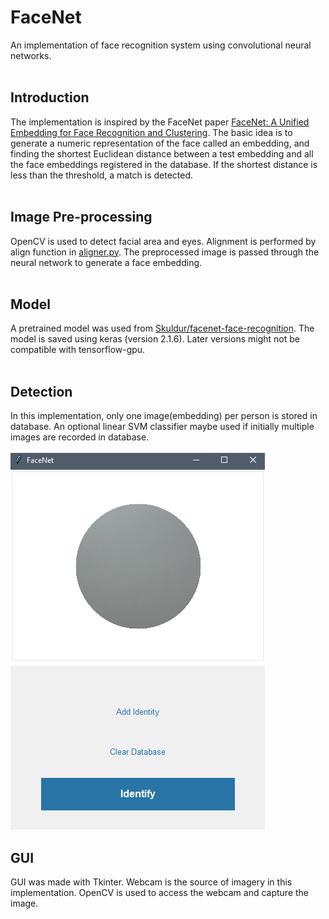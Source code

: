 # FaceNet
An implementation of face recognition system using convolutional neural networks.
<br />
<br />
## Introduction
The implementation is inspired by the FaceNet paper [FaceNet: A Unified Embedding for Face Recognition and Clustering](https://arxiv.org/abs/1503.03832). The basic idea is to generate a numeric representation of the face called an embedding, and finding the shortest Euclidean distance between a test embedding and all the face embeddings registered in the database. If the shortest distance is less than the threshold, a match is detected.
<br />
<br />
## Image Pre-processing
OpenCV is used to detect facial area and eyes. Alignment is performed by align function in [aligner.py](aligner.py). The preprocessed image is passed through the neural network to generate a face embedding.
<br />
<br />
## Model
A pretrained model was used from [Skuldur/facenet-face-recognition](https://github.com/Skuldur/facenet-face-recognition). The model is saved using keras (version 2.1.6). Later versions might not be compatible with tensorflow-gpu.
<br />
<br />
## Detection
In this implementation, only one image(embedding) per person is stored in database. An optional linear SVM classifier maybe used if initially multiple images are recorded in database. 
<br />
<br />
![GUI](res/img/GUI.png)
<br />
## GUI
GUI was made with Tkinter. Webcam is the source of imagery in this implementation. OpenCV is used to access the webcam and capture the image.
<br />
<br />
